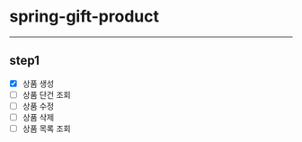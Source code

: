 # spring-gift-product

***

## step1

- [x] 상품 생성
- [ ] 상품 단건 조회
- [ ] 상품 수정
- [ ] 상품 삭제
- [ ] 상품 목록 조회